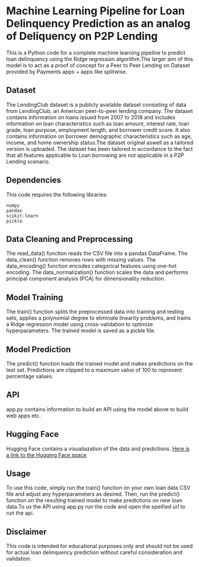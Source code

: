 # Machine Learning Pipeline for Loan Delinquency Prediction as an analog of Deliquency on P2P Lending

This is a Python code for a complete machine learning pipeline to predict loan delinquency using the Ridge regression algorithm.The larger aim of this model is to act as a proof of concept for a Peer to Peer Lending on Dataset provided by Payments apps + apps like splitwise.

## Dataset

The LendingClub dataset is a publicly available dataset consisting of data from LendingClub, an American peer-to-peer lending company. The dataset contains information on loans issued from 2007 to 2018 and includes information on loan characteristics such as loan amount, interest rate, loan grade, loan purpose, employment length, and borrower credit score. It also contains information on borrower demographic characteristics such as age, income, and home ownership status.The dataset original aswell as a tailored version is uploaded. The dataset has been tailored in accordance to the fact that all features applicable to Loan borrowing are not applicable in a P2P Lending scenario.

## Dependencies

This code requires the following libraries:

    numpy
    pandas
    scikit-learn
    pickle
    
## Data Cleaning and Preprocessing

The read_data() function reads the CSV file into a pandas DataFrame. The data_clean() function removes rows with missing values. The data_encoding() function encodes categorical features using one-hot encoding. The data_normalization() function scales the data and performs principal component analysis (PCA) for dimensionality reduction.

## Model Training

The train() function splits the preprocessed data into training and testing sets, applies a polynomial degree to eliminate linearity problems, and trains a Ridge regression model using cross-validation to optimize hyperparameters. The trained model is saved as a pickle file.

## Model Prediction

The predict() function loads the trained model and makes predictions on the test set. Predictions are clipped to a maximum value of 100 to represent percentage values.

## API

app.py contains information to build an API using the model above to build web apps etc.

## Hugging Face

Hugging Face contains a visualiazation of the data and predictions. [Here is a link to the Hugging Face space](https://huggingface.co/spaces/Amaysood/P2P_Lending_Deliquency)

## Usage

To use this code, simply run the train() function on your own loan data CSV file and adjust any hyperparameters as desired. Then, run the predict() function on the resulting trained model to make predictions on new loan data.To us the API using app.py run the code and open the speified url to run the api.

## Disclaimer

This code is intended for educational purposes only and should not be used for actual loan delinquency prediction without careful consideration and validation.

